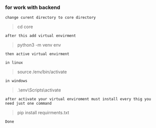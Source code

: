 ### for work with backend

``` change curent directory to core directory ```

> cd core

``` after this add virtual envirment ```

> python3 -m venv env

``` then active virtual envirment ```

``` in linux ```
> source /env/bin/activate

``` in windows ```
> .\env\Scripts\activate

``` after activate your virtual enviroment must install every thig you need just one command ```
> pip install requirments.txt

``` Done ```
